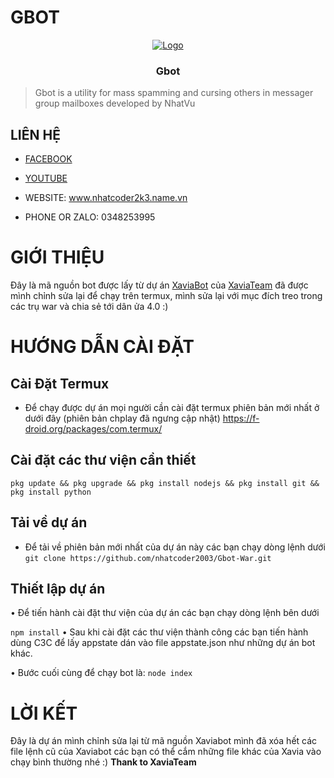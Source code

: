# GBOT
<p align="center">
    <a href="https://github.com/miraiPr0ject/miraiv2">
        <img src="https://blogger.googleusercontent.com/img/a/AVvXsEic-yuYPgzIenRL8rbz2M5heS9js9tTxlf4tG89Ns5CiCmq6yIGfZtkRqnu_bf_F3Spp-mwfWGpZ62IrlodCsXtYvo1JIL4MpzE47BSfwAo_bEvBtEnKp4DOM2TFfK22XKhwt_Lwr-1QQsxarIXB6EpFTBueOSTjTbB9aSJ-6OCWgf2_-U843KobHeGOO3Y=w200" alt="Logo">
    </a>

<h3 align="center">Gbot</h3>
</p>

> Gbot is a utility for mass spamming and cursing others in messager group mailboxes developed by NhatVu
    
    

## LIÊN HỆ
- [FACEBOOK](https://www.facebook.com/vuminhnhat10092003)

- [YOUTUBE](https://m.youtube.com/channel/UCflgHl3phLQHulqq1O1vvfA )

- WEBSITE: www.nhatcoder2k3.name.vn

- PHONE OR ZALO: 0348253995
    
# GIỚI THIỆU
Đây là mã nguồn bot được lấy từ dự án [XaviaBot](https://github.com/XaviaTeam/XaviaBot) của [XaviaTeam](https://github.com/XaviaTeam) đã được mình chỉnh sửa lại để chạy trên termux, mình sửa lại với mục đích treo trong các trụ war và chia sẻ tới dân ửa 4.0 :)
# HƯỚNG DẪN CÀI ĐẶT
## Cài Đặt Termux
- Để chạy được dự án mọi người cần cài đặt termux phiên bản mới nhất ở dưới đây (phiên bản chplay đã ngưng cập nhật)
https://f-droid.org/packages/com.termux/

## Cài đặt các thư viện cần thiết
```pkg update && pkg upgrade && pkg install nodejs && pkg install git && pkg install python```

## Tải về dự án
- Để tải về phiên bản mới nhất của dự án này các bạn chạy dòng lệnh dưới
```git clone https://github.com/nhatcoder2003/Gbot-War.git```

## Thiết lập dự án
• Để tiến hành cài đặt thư viện của dự án các bạn chạy dòng lệnh bên dưới

```npm install```
• Sau khi cài đặt các thư viện thành công các bạn tiến hành dùng C3C để lấy appstate dán vào file appstate.json như những dự án bot khác.

• Bước cuối cùng để chạy bot là:
```node index```
# LỜI KẾT
Đây là dự án mình chỉnh sửa lại từ mã nguồn Xaviabot mình đã xóa hết các file lệnh cũ của Xaviabot các bạn có thể cắm những file khác của Xavia vào chạy bình thường nhé :)
<b>Thank to XaviaTeam</b>
